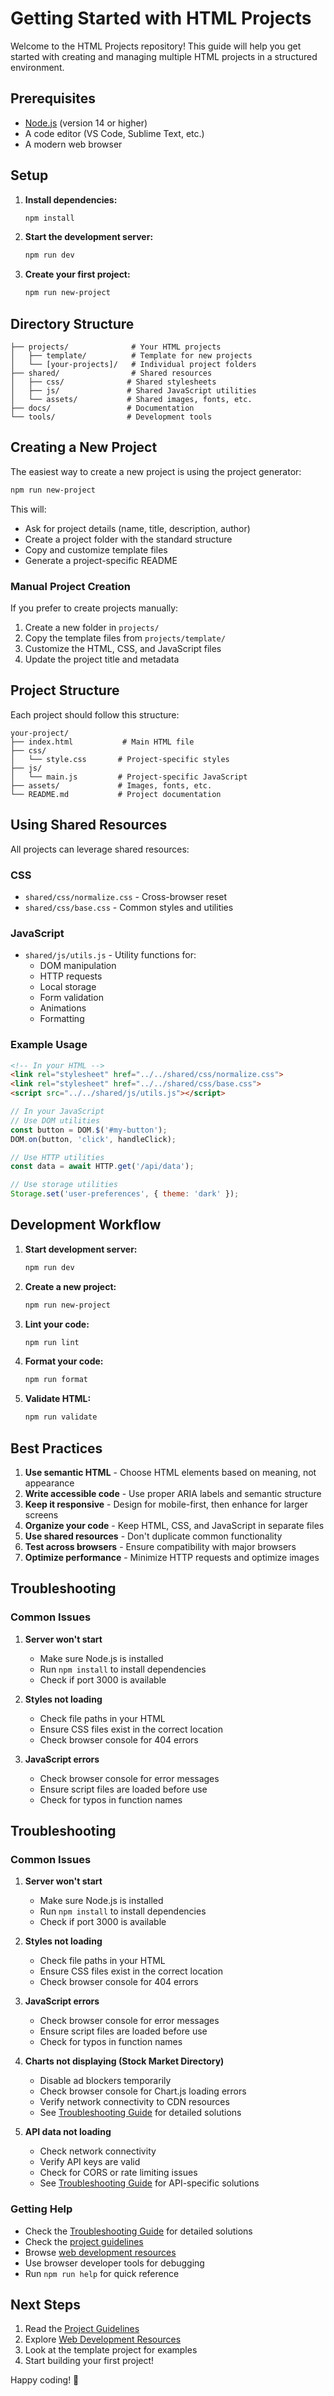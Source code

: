 # Getting Started with HTML Projects

Welcome to the HTML Projects repository! This guide will help you get started with creating and managing multiple HTML projects in a structured environment.

## Prerequisites

- [Node.js](https://nodejs.org/) (version 14 or higher)
- A code editor (VS Code, Sublime Text, etc.)
- A modern web browser

## Setup

1. **Install dependencies:**
   ```bash
   npm install
   ```

2. **Start the development server:**
   ```bash
   npm run dev
   ```

3. **Create your first project:**
   ```bash
   npm run new-project
   ```

## Directory Structure

```
├── projects/              # Your HTML projects
│   ├── template/          # Template for new projects
│   └── [your-projects]/   # Individual project folders
├── shared/                # Shared resources
│   ├── css/              # Shared stylesheets
│   ├── js/               # Shared JavaScript utilities
│   └── assets/           # Shared images, fonts, etc.
├── docs/                 # Documentation
└── tools/                # Development tools
```

## Creating a New Project

The easiest way to create a new project is using the project generator:

```bash
npm run new-project
```

This will:
- Ask for project details (name, title, description, author)
- Create a project folder with the standard structure
- Copy and customize template files
- Generate a project-specific README

### Manual Project Creation

If you prefer to create projects manually:

1. Create a new folder in `projects/`
2. Copy the template files from `projects/template/`
3. Customize the HTML, CSS, and JavaScript files
4. Update the project title and metadata

## Project Structure

Each project should follow this structure:

```
your-project/
├── index.html           # Main HTML file
├── css/
│   └── style.css       # Project-specific styles
├── js/
│   └── main.js         # Project-specific JavaScript
├── assets/             # Images, fonts, etc.
└── README.md           # Project documentation
```

## Using Shared Resources

All projects can leverage shared resources:

### CSS
- `shared/css/normalize.css` - Cross-browser reset
- `shared/css/base.css` - Common styles and utilities

### JavaScript
- `shared/js/utils.js` - Utility functions for:
  - DOM manipulation
  - HTTP requests
  - Local storage
  - Form validation
  - Animations
  - Formatting

### Example Usage

```html
<!-- In your HTML -->
<link rel="stylesheet" href="../../shared/css/normalize.css">
<link rel="stylesheet" href="../../shared/css/base.css">
<script src="../../shared/js/utils.js"></script>
```

```javascript
// In your JavaScript
// Use DOM utilities
const button = DOM.$('#my-button');
DOM.on(button, 'click', handleClick);

// Use HTTP utilities
const data = await HTTP.get('/api/data');

// Use storage utilities
Storage.set('user-preferences', { theme: 'dark' });
```

## Development Workflow

1. **Start development server:**
   ```bash
   npm run dev
   ```

2. **Create a new project:**
   ```bash
   npm run new-project
   ```

3. **Lint your code:**
   ```bash
   npm run lint
   ```

4. **Format your code:**
   ```bash
   npm run format
   ```

5. **Validate HTML:**
   ```bash
   npm run validate
   ```

## Best Practices

1. **Use semantic HTML** - Choose HTML elements based on meaning, not appearance
2. **Write accessible code** - Use proper ARIA labels and semantic structure
3. **Keep it responsive** - Design for mobile-first, then enhance for larger screens
4. **Organize your code** - Keep HTML, CSS, and JavaScript in separate files
5. **Use shared resources** - Don't duplicate common functionality
6. **Test across browsers** - Ensure compatibility with major browsers
7. **Optimize performance** - Minimize HTTP requests and optimize images

## Troubleshooting

### Common Issues

1. **Server won't start**
   - Make sure Node.js is installed
   - Run `npm install` to install dependencies
   - Check if port 3000 is available

2. **Styles not loading**
   - Check file paths in your HTML
   - Ensure CSS files exist in the correct location
   - Check browser console for 404 errors

3. **JavaScript errors**
   - Check browser console for error messages
   - Ensure script files are loaded before use
   - Check for typos in function names

## Troubleshooting

### Common Issues

1. **Server won't start**
   - Make sure Node.js is installed
   - Run `npm install` to install dependencies
   - Check if port 3000 is available

2. **Styles not loading**
   - Check file paths in your HTML
   - Ensure CSS files exist in the correct location
   - Check browser console for 404 errors

3. **JavaScript errors**
   - Check browser console for error messages
   - Ensure script files are loaded before use
   - Check for typos in function names

4. **Charts not displaying (Stock Market Directory)**
   - Disable ad blockers temporarily
   - Check browser console for Chart.js loading errors
   - Verify network connectivity to CDN resources
   - See [Troubleshooting Guide](troubleshooting.md) for detailed solutions

5. **API data not loading**
   - Check network connectivity
   - Verify API keys are valid
   - Check for CORS or rate limiting issues
   - See [Troubleshooting Guide](troubleshooting.md) for API-specific solutions

### Getting Help

- Check the [Troubleshooting Guide](troubleshooting.md) for detailed solutions
- Check the [project guidelines](project-guidelines.md)
- Browse [web development resources](web-development-resources.md)
- Use browser developer tools for debugging
- Run `npm run help` for quick reference

## Next Steps

1. Read the [Project Guidelines](project-guidelines.md)
2. Explore [Web Development Resources](web-development-resources.md)
3. Look at the template project for examples
4. Start building your first project!

Happy coding! 🎉